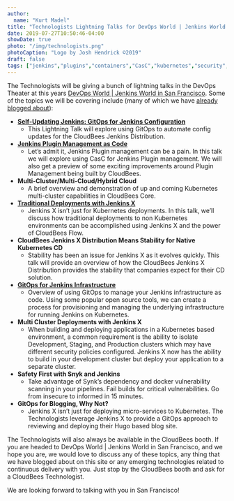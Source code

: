```yaml
---
author:
  name: "Kurt Madel"
title: "Technologists Lightning Talks for DevOps World | Jenkins World 2019 San Francisco"
date: 2019-07-27T10:50:46-04:00
showDate: true
photo: "/img/technologists.png"
photoCaption: "Logo by Josh Hendrick ©2019"
draft: false
tags: ["jenkins","plugins","containers","CasC","kubernetes","security","GitOps","multi-cluster","jenkins-x","synk"]
---
```

The Technologists will be giving a bunch of lightning talks in the DevOps Theater at this years [DevOps World | Jenkins World in San Francisco](https://www.cloudbees.com/devops-world/san-francisco/). Some of the topics we will be covering include (many of which we have [already blogged about](https://cb-technologists.github.io/posts/)):

- [**Self-Updating Jenkins: GitOps for Jenkins Configuration**](https://cb-technologists.github.io/posts/cjd-casc/)
  - This Lightning Talk will explore using GitOps to automate config updates for the CloudBees Jenkins Distribution.
- [**Jenkins Plugin Management as Code**](https://cb-technologists.github.io/posts/jenkins-plugins-good-bad-ugly/)
  -  Let’s admit it, Jenkins Plugin management can be a pain. In this talk we will explore using CasC for Jenkins Plugin management. We will also get a preview of some exciting improvements around Plugin Management being built by CloudBees.
- **Multi-Cluster/Multi-Cloud/Hybrid Cloud**
  - A brief overview and demonstration of up and coming Kubernetes multi-cluster capabilities in CloudBees Core.
- [**Traditional Deployments with Jenkins X**](https://cb-technologists.github.io/posts/jenkins-x-flow-integration/)
  - Jenkins X isn’t just for Kubernetes deployments. In this talk, we’ll discuss how traditional deployments to non Kubernetes environments can be accomplished using Jenkins X and the power of CloudBees Flow.
- **CloudBees Jenkins X Distribution Means Stability for Native Kubernetes CD**
  - Stability has been an issue for Jenkins X as it evolves quickly. This talk will provide an overview of how the CloudBees Jenkins X Distribution provides the stability that companies expect for their CD solution.
- [**GitOps for Jenkins Infrastructure**](https://cb-technologists.github.io/posts/gitops-series-part-1/)
  - Overview of using GitOps to manage your Jenkins infrastructure as code. Using some popular open source tools, we can create a process for provisioning and managing the underlying infrastructure for running Jenkins on Kubernetes.
- **Multi Cluster Deployments with Jenkins X**
  - When building and deploying applications in a Kubernetes based environment, a common requirement is the ability to isolate Development, Staging, and Production clusters which may have different security policies configured.  Jenkins X now has the ability to build in your development cluster but deploy your application to a separate cluster.
- **Safety First with Snyk and Jenkins**
  - Take advantage of Synk’s dependency and docker vulnerability scanning in your pipelines. Fail builds for critical vulnerabilities. Go from insecure to informed in 15 minutes. 
- **GitOps for Blogging, Why Not?**
  - Jenkins X isn’t just for deploying micro-services to Kubernetes. The Technologists leverage Jenkins X to provide a GitOps approach to reviewing and deploying their Hugo based blog site.

The Technologists will also always be available in the CloudBees booth. If you are headed to DevOps World | Jenkins World in San Francisco, and we hope you are, we would love to discuss any of these topics, any thing that we have blogged about on this site or any emerging technologies related to continuous delivery with you. Just stop by the CloudBees booth and ask for a CloudBees Technologist.

We are looking forward to talking with you in San Francisco!
